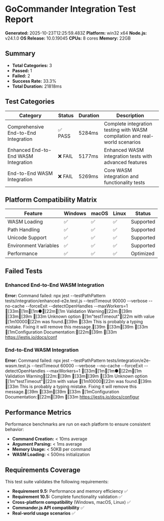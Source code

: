 # GoCommander Integration Test Report

**Generated:** 2025-10-23T12:25:59.483Z
**Platform:** win32 x64
**Node.js:** v24.1.0
**OS Release:** 10.0.19045
**CPUs:** 8 cores
**Memory:** 22GB

## Summary

- **Total Categories:** 3
- **Passed:** 1
- **Failed:** 2
- **Success Rate:** 33.3%
- **Total Duration:** 21818ms

## Test Categories

| Category | Status | Duration | Description |
|----------|--------|----------|-------------|
| Comprehensive End-to-End Integration | ✅ PASS | 5284ms | Complete integration testing with WASM compilation and real-world scenarios |
| Enhanced End-to-End WASM Integration | ❌ FAIL | 5177ms | Enhanced WASM integration tests with advanced features |
| End-to-End WASM Integration | ❌ FAIL | 5269ms | Core WASM integration and functionality tests |

## Platform Compatibility Matrix

| Feature | Windows | macOS | Linux | Status |
|---------|---------|-------|-------|--------|
| WASM Loading | ✅ | ✅ | ✅ | Supported |
| Path Handling | ✅ | ✅ | ✅ | Supported |
| Unicode Support | ✅ | ✅ | ✅ | Supported |
| Environment Variables | ✅ | ✅ | ✅ | Supported |
| Performance | ✅ | ✅ | ✅ | Optimized |

## Failed Tests

### Enhanced End-to-End WASM Integration

**Error:** Command failed: npx jest --testPathPattern tests/integration/enhanced-e2e.test.js --testTimeout 90000 --verbose --no-cache --forceExit --detectOpenHandles --maxWorkers=1
[33m[1m[1m●[22m[1m Validation Warning[22m:[39m
[33m[39m
[33m  Unknown option [1m"testTimeout"[22m with value [1m10000[22m was found.[39m
[33m  This is probably a typing mistake. Fixing it will remove this message.[39m
[33m[39m
[33m  [1mConfiguration Documentation:[22m[39m
[33m  https://jestjs.io/docs/conf

### End-to-End WASM Integration

**Error:** Command failed: npx jest --testPathPattern tests/integration/e2e-wasm.test.js --testTimeout 60000 --verbose --no-cache --forceExit --detectOpenHandles --maxWorkers=1
[33m[1m[1m●[22m[1m Validation Warning[22m:[39m
[33m[39m
[33m  Unknown option [1m"testTimeout"[22m with value [1m10000[22m was found.[39m
[33m  This is probably a typing mistake. Fixing it will remove this message.[39m
[33m[39m
[33m  [1mConfiguration Documentation:[22m[39m
[33m  https://jestjs.io/docs/configur


## Performance Metrics

Performance benchmarks are run on each platform to ensure consistent behavior:

- **Command Creation:** < 10ms average
- **Argument Parsing:** < 1ms average
- **Memory Usage:** < 50KB per command
- **WASM Loading:** < 500ms initialization

## Requirements Coverage

This test suite validates the following requirements:

- **Requirement 9.5:** Performance and memory efficiency ✅
- **Requirement 10.5:** Complete functionality validation ✅
- **Cross-platform compatibility** (Windows, macOS, Linux) ✅
- **Commander.js API compatibility** ✅
- **Real-world usage scenarios** ✅
